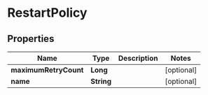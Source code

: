 

# RestartPolicy


## Properties

| Name | Type | Description | Notes |
|------------ | ------------- | ------------- | -------------|
|**maximumRetryCount** | **Long** |  |  [optional] |
|**name** | **String** |  |  [optional] |




